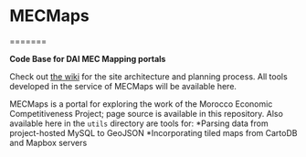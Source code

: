 # MECMaps
=======

**Code Base for DAI MEC Mapping portals**

Check out [the wiki](https://github.com/wboykinm/mecmaps/wiki) for the site architecture and planning process. All tools developed in the service of MECMaps will be available here. 

MECMaps is a portal for exploring the work of the Morocco Economic Competitiveness Project; page source is available in this repository. Also available here in the ```utils``` directory are tools for:
*Parsing data from project-hosted MySQL to GeoJSON
*Incorporating tiled maps from CartoDB and Mapbox servers